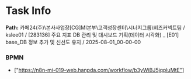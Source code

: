 # Task Info

**Path:** 카페24(주)\본사사업장\[CG]MI본부\고객성장센터\시너지그룹\비즈커넥트팀 / kslee01 / [283136] 주요 지표 DB 관리 및 대시보드 기획(데이터 시각화) _ [E01] base_DB 정보 추가 및 신선도 유지 / 2025-08-01_00-00-00

### BPMN
- ["https://n8n-mi-019-web.hanpda.com/workflow/b3yWiBJ5jqpluMtE"]

